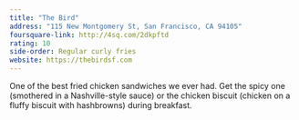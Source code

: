 ```yaml
---
title: "The Bird"
address: "115 New Montgomery St, San Francisco, CA 94105"
foursquare-link: http://4sq.com/2dkpftd
rating: 10
side-order: Regular curly fries
website: https://thebirdsf.com
---
```


One of the best fried chicken sandwiches we ever had. Get the spicy one (smothered in a Nashville-style sauce) or the chicken biscuit (chicken on a fluffy biscuit with hashbrowns) during breakfast.
